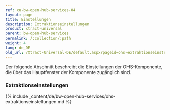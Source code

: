 ```yaml
---
ref: xu-bw-open-hub-services-04
layout: page
title: Einstellungen
description: Extraktionseinstellungen
product: xtract-universal
parent: bw-open-hub-services
permalink: /:collection/:path
weight: 4
lang: de_DE
old_url: /Xtract-Universal-DE/default.aspx?pageid=ohs-extraktionseinstellungen
---
```


Der folgende Abschnitt beschreibt die Einstellungen der OHS-Komponente, die über das Hauptfenster der Komponente zugänglich sind.

### Extraktionseinstellungen

{% include _content/de/bw-open-hub-services/ohs-extraktionseinstellungen.md %}
